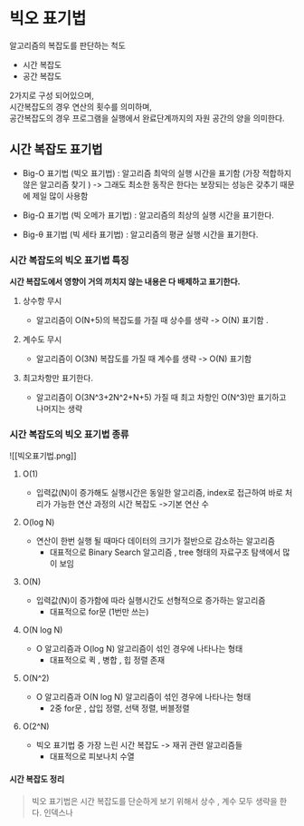 # 빅오 표기법
알고리즘의 복잡도를 판단하는 척도  
- 시간 복잡도
- 공간 복잡도

2가지로 구성 되어있으며,   
시간복잡도의 경우 연산의 횟수를 의미하며,   
공간복잡도의 경우 프로그램을 실행에서 완료단계까지의 자원 공간의 양을 의미한다.  

## 시간 복잡도 표기법 
- Big-O 표기법 (빅오 표기법) : 알고리즘 최악의 실행 시간을 표기함 (가장 적합하지 않은 알고리즘 찾기 )  -> 그래도 최소한 동작은 한다는 보장되는 성능은 갖추기 때문에 제일 많이 사용함  

- Big-Ω 표기법 (빅 오메가 표기법) : 알고리즘의 최상의 실행 시간을 표기한다.  

- Big-θ 표기법 (빅 세타 표기법) : 알고리즘의 평균 실행 시간을 표기한다.  


### 시간 복잡도의 빅오 표기법 특징
**시간 복잡도에서 영향이 거의 끼치지 않는 내용은 다 배제하고 표기한다.**

1. 상수항 무시 
	- 알고리즘이 O(N+5)의 복잡도를 가질 때 상수를 생략 -> O(N) 표기함 .

2. 계수도 무시 
	- 알고리즘이 O(3N) 복잡도를 가질 때 계수를 생략 -> O(N) 표기함 

3. 최고차항만 표기한다.
	- 알고리즘이 O(3N^3+2N^2+N+5) 가질 때 최고 차항인 O(N^3)만 표기하고 나머지는 생략

### 시간 복잡도의 빅오 표기법 종류


![[빅오표기법.png]]


1. O(1) 
	-  입력값(N)이 증가해도 실행시간은 동일한 알고리즘, index로 접근하여 바로 처리가 가능한 연산 과정의 시간 복잡도 ->기본 연산 수


2. O(log N) 
	- 연산이 한번 실행 될 때마다 데이터의 크기가 절반으로 감소하는 알고리즘 
		- 대표적으로 Binary Search 알고리즘 , tree 형태의 자료구조 탐색에서 많이 보임

3. O(N)
	- 입력값(N)이 증가함에 따라 실행시간도 선형적으로 증가하는 알고리즘
		- 대표적으로 for문 (1번만 쓰는)

4. O(N log N)
	- O 알고리즘과 O(log N) 알고리즘이 섞인 경우에 나타나는 형태
		- 대표적으로 퀵 , 병합 , 힙 정렬 존재


5. O(N^2)
	- O 알고리즘과 O(N log N) 알고리즘이 섞인 경우에 나타나는 형태 
		- 2중 for문 , 삽입 정렬, 선택 정렬, 버블정렬

6. O(2^N)
	- 빅오 표기법 중 가장 느린 시간 복잡도 -> 재귀 관련 알고리즘들
		- 대표적으로 피보나치 수열 

#### 시간 복잡도 정리

> 빅오 표기법은 시간 복잡도를 단순하게 보기 위해서 상수 , 계수 모두 생략을 한다. 
> 인덱스나 